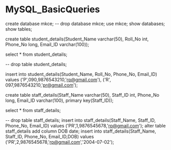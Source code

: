 # MySQL_BasicQueries
create database mkce;
-- drop database mkce;
use mkce;
show databases;
show tables;

create table student_details(Student_Name varchar(50), Roll_No int, Phone_No long, Email_ID varchar(100));

select * from student_details;

-- drop table student_details;

insert into student_details(Student_Name, Roll_No, Phone_No, Email_ID) values 
	('P',090,9876543210,'rp@gmail.com'),
    ('R', 097,9876543210,'pr@gmail.com');
    
    
create table staff_details(Staff_Name varchar(50), Staff_ID int, Phone_No long, Email_ID varchar(100), primary key(Staff_ID));

select * from staff_details;

-- drop table staff_details;
insert into staff_details(Staff_Name, Staff_ID, Phone_No, Email_ID) values 
	('PR',1,9876545678,'rp@gmail.com');
alter table staff_details
	add column DOB date;
insert into staff_details(Staff_Name, Staff_ID, Phone_No, Email_ID,DOB) values 
	('PR',2,9876545678,'rp@gmail.com','2004-07-02');
